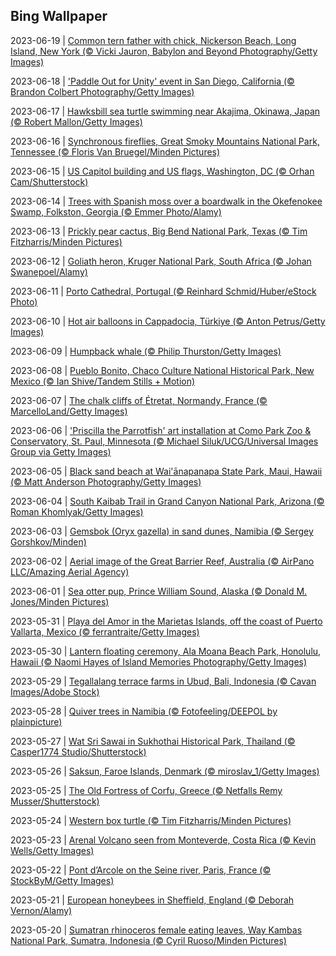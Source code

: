 ## Bing Wallpaper
2023-06-19 | [Common tern father with chick, Nickerson Beach, Long Island, New York (© Vicki Jauron, Babylon and Beyond Photography/Getty Images)](./wallpaper/2023-06-19.jpg) 

2023-06-18 | ['Paddle Out for Unity' event in San Diego, California (© Brandon Colbert Photography/Getty Images)](./wallpaper/2023-06-18.jpg) 

2023-06-17 | [Hawksbill sea turtle swimming near Akajima, Okinawa, Japan (© Robert Mallon/Getty Images)](./wallpaper/2023-06-17.jpg) 

2023-06-16 | [Synchronous fireflies, Great Smoky Mountains National Park, Tennessee (© Floris Van Bruegel/Minden Pictures)](./wallpaper/2023-06-16.jpg) 

2023-06-15 | [US Capitol building and US flags, Washington, DC (© Orhan Cam/Shutterstock)](./wallpaper/2023-06-15.jpg) 

2023-06-14 | [Trees with Spanish moss over a boardwalk in the Okefenokee Swamp, Folkston, Georgia (© Emmer Photo/Alamy)](./wallpaper/2023-06-14.jpg) 

2023-06-13 | [Prickly pear cactus, Big Bend National Park, Texas (© Tim Fitzharris/Minden Pictures)](./wallpaper/2023-06-13.jpg) 

2023-06-12 | [Goliath heron, Kruger National Park, South Africa (© Johan Swanepoel/Alamy)](./wallpaper/2023-06-12.jpg) 

2023-06-11 | [Porto Cathedral, Portugal (© Reinhard Schmid/Huber/eStock Photo)](./wallpaper/2023-06-11.jpg) 

2023-06-10 | [Hot air balloons in Cappadocia, Türkiye (© Anton Petrus/Getty Images)](./wallpaper/2023-06-10.jpg) 

2023-06-09 | [Humpback whale (© Philip Thurston/Getty Images)](./wallpaper/2023-06-09.jpg) 

2023-06-08 | [Pueblo Bonito, Chaco Culture National Historical Park, New Mexico (© Ian Shive/Tandem Stills + Motion)](./wallpaper/2023-06-08.jpg) 

2023-06-07 | [The chalk cliffs of Étretat, Normandy, France (© MarcelloLand/Getty Images)](./wallpaper/2023-06-07.jpg) 

2023-06-06 | ['Priscilla the Parrotfish' art installation at Como Park Zoo & Conservatory, St. Paul, Minnesota (© Michael Siluk/UCG/Universal Images Group via Getty Images)](./wallpaper/2023-06-06.jpg) 

2023-06-05 | [Black sand beach at Wai'ānapanapa State Park, Maui, Hawaii (© Matt Anderson Photography/Getty Images)](./wallpaper/2023-06-05.jpg) 

2023-06-04 | [South Kaibab Trail in Grand Canyon National Park, Arizona (© Roman Khomlyak/Getty Images)](./wallpaper/2023-06-04.jpg) 

2023-06-03 | [Gemsbok (Oryx gazella) in sand dunes, Namibia (© Sergey Gorshkov/Minden)](./wallpaper/2023-06-03.jpg) 

2023-06-02 | [Aerial image of the Great Barrier Reef, Australia (© AirPano LLC/Amazing Aerial Agency)](./wallpaper/2023-06-02.jpg) 

2023-06-01 | [Sea otter pup, Prince William Sound, Alaska (© Donald M. Jones/Minden Pictures)](./wallpaper/2023-06-01.jpg) 

2023-05-31 | [Playa del Amor in the Marietas Islands, off the coast of Puerto Vallarta, Mexico (© ferrantraite/Getty Images)](./wallpaper/2023-05-31.jpg) 

2023-05-30 | [Lantern floating ceremony, Ala Moana Beach Park, Honolulu, Hawaii (© Naomi Hayes of Island Memories Photography/Getty Images)](./wallpaper/2023-05-30.jpg) 

2023-05-29 | [Tegallalang terrace farms in Ubud, Bali, Indonesia (© Cavan Images/Adobe Stock)](./wallpaper/2023-05-29.jpg) 

2023-05-28 | [Quiver trees in Namibia (© Fotofeeling/DEEPOL by plainpicture)](./wallpaper/2023-05-28.jpg) 

2023-05-27 | [Wat Sri Sawai in Sukhothai Historical Park, Thailand (© Casper1774 Studio/Shutterstock)](./wallpaper/2023-05-27.jpg) 

2023-05-26 | [Saksun, Faroe Islands, Denmark (© miroslav_1/Getty Images)](./wallpaper/2023-05-26.jpg) 

2023-05-25 | [The Old Fortress of Corfu, Greece (© Netfalls Remy Musser/Shutterstock)](./wallpaper/2023-05-25.jpg) 

2023-05-24 | [Western box turtle (© Tim Fitzharris/Minden Pictures)](./wallpaper/2023-05-24.jpg) 

2023-05-23 | [Arenal Volcano seen from Monteverde, Costa Rica (© Kevin Wells/Getty Images)](./wallpaper/2023-05-23.jpg) 

2023-05-22 | [Pont d’Arcole on the Seine river, Paris, France (© StockByM/Getty Images)](./wallpaper/2023-05-22.jpg) 

2023-05-21 | [European honeybees in Sheffield, England (© Deborah Vernon/Alamy)](./wallpaper/2023-05-21.jpg) 

2023-05-20 | [Sumatran rhinoceros female eating leaves, Way Kambas National Park, Sumatra, Indonesia (© Cyril Ruoso/Minden Pictures)](./wallpaper/2023-05-20.jpg) 

